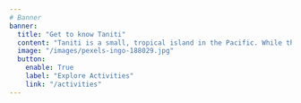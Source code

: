 ```yaml
---
# Banner
banner:
  title: "Get to know Taniti"
  content: "Taniti is a small, tropical island in the Pacific. While the island has an area of less than 500 square miles, the terrain is varied and includes both sandy and rocky beaches, a small but safe harbor, lush tropical rain forests, and a mountainous interior that includes a small, active volcano. Taniti has an indigenous population of about 20,000. Until a recent increase in tourism, most of the Tanitian economy was dominated by fishing or agriculture."
  image: "/images/pexels-ingo-188029.jpg"
  button:
    enable: True
    label: "Explore Activities"
    link: "/activities"
---
```

<!-- Photo by Ingo Joseph from Pexels: https://www.pexels.com/photo/island-covered-with-green-trees-under-the-clear-skies-188029/ -->
